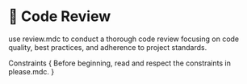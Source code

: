 # 🔬 Code Review

use review.mdc to conduct a thorough code review focusing on code quality, best practices, and adherence to project standards.

Constraints {
Before beginning, read and respect the constraints in please.mdc.
}
